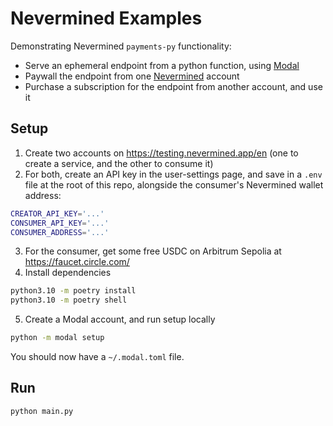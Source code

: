 # Nevermined Examples

Demonstrating Nevermined `payments-py` functionality:

- Serve an ephemeral endpoint from a python function, using [Modal](https://modal.com/)
- Paywall the endpoint from one [Nevermined](https://nevermined.app/en) account
- Purchase a subscription for the endpoint from another account, and use it

## Setup

1. Create two accounts on https://testing.nevermined.app/en (one to create a service, and the other to consume it)
2. For both, create an API key in the user-settings page, and save in a `.env` file at the root of this repo, alongside the consumer's Nevermined wallet address:

```bash
CREATOR_API_KEY='...'
CONSUMER_API_KEY='...'
CONSUMER_ADDRESS='...'
```

3. For the consumer, get some free USDC on Arbitrum Sepolia at https://faucet.circle.com/
4. Install dependencies

```bash
python3.10 -m poetry install
python3.10 -m poetry shell
```

5. Create a Modal account, and run setup locally

```bash
python -m modal setup
```

You should now have a `~/.modal.toml` file.

## Run

```bash
python main.py
```
